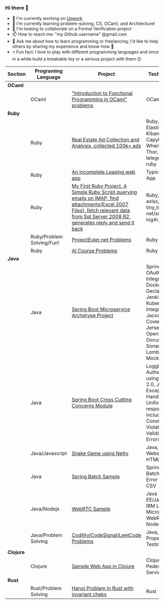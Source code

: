 ### Hi there 👋

- 🔭 I'm currently working on [Upwork](https://www.upwork.com/freelancers/~0174056fe6a10d54d1)
- 🌱 I'm currently learning problem-solving, CS, OCaml, and Architecture!
- 👯 I'm looking to collaborate on a Formal Verification project
- 📫 How to reach me: "my Github username" @gmail.com
- 💬 Ask me about how to learn programming or freelancing; I'd like to help others by sharing my experience and know-how 🤙
- ⚡ Fun fact: I love to play with different programming languages and once in a while build a breakable toy or a serious project with them 😉

<!-- 
- 💬 Ask me about whatever ;-)
- 🤔 I'm looking for help building a website(sth like TrustPilot) to list outstanding business services and products 
- !-->


| Section                   | Programing Language       | Project                   | Technologies 
| ------------------------- | ------------------------- | ------------------------- | -------------------------
| **OCaml** |  |  | 
| | OCaml | ["Introduction to Functional Programming in OCaml" problems](https://github.com/jzinedine/ocaml-learning) | OCaml
| **Ruby** |  | | 
| | Ruby | [Real Estate Ad Collection and Analysis, collected 100k+ ads](https://github.com/jzinedine/rahnama_dot_com_scraper) | Ruby, ElasticSeach, Kibana, Sqlite, Capybara, Whenever, Thor, telegram-bot-ruby
| | Ruby | [An incomplete Leasing web app](https://github.com/jzinedine/leasing) | Typical Ruby App
| | Ruby | [My First Ruby Project, A Simple Ruby Script querying emails on IMAP, find attachments(Excel 2007 Files), fetch relevant data from Sql Server 2008 R2, generates reply and send it back](https://github.com/jzinedine/Profile_Filler) | Ruby, mail, axlsx, roo, tiny_tds, net/smtp, log4r, zip
| | Ruby/Problem Solving/Fun! | [ProjectEuler.net Problems](https://github.com/jzinedine/projecteuler.net) | Ruby
| | Ruby | [AI Course Problems](https://github.com/jzinedine/aiexercises) | Ruby
| **Java** | | |
| | Java | [Spring Boot Microservice Archetype Project](https://github.com/paisley-digital/embryo) | Spring Boot, OAuth 2.0 Integration, Docker Images, Declarative Jenkins CI/CD, Kubernetes Integration, Jacoco Code Coverage, Jersey, JPA, OpenAPI Documentation, SonarQube, Lombok, JUnit, Mockito
| | Java | [Spring Boot Cross Cutting Concerns Module](https://github.com/paisley-digital/cross-cutting) | Logging, Authentication using OAuth 2.0, JWT, Exception Handling and Uniform responses including Constraint Violation and Validation Errors
| | Java/Javascript | [Snake Game using Netty](https://github.com/jzinedine/snake-game) | Java, Netty, Websocket, HTML Canvas
| | Java | [Spring Batch Sample](https://github.com/jzinedine/Spring-Batch-Challenge) | Spring, Spring Batch, Batch Error Handling, CSV
| | Java/Nodejs | [WebRTC Sample](https://github.com/jzinedine/video-chat) | Java EE/Jakarta EE, IBM Liberty Microprofile, WebRTC, NodeJS
| | Java/Problem Solving | [Codility/CodeSignal/LeetCode Problems](https://github.com/jzinedine/codility) | Java, JUnit, Property Based Testing
| **Clojure** | | | 
| | Clojure | [Sample Web App in Clojure](https://github.com/jzinedine/cp-infra/tree/master/src/cp_infra) | Clojure, Pedestal, Web Services
| **Rust** | | | 
| | Rust/Problem Solving | [Hanoi Problem in Rust with invariant cheks](https://github.com/jzinedine/rust_playground) | Rust
